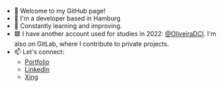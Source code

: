 - 👋  Welcome to my GitHub page!
- 🚀  I'm a developer based in Hamburg
- 🌱  Constantly learning and improving.  
- 🟩  I have another account used for studies in 2022: [@OliveiraDCI](https://github.com/OliveiraDCI). I'm also on GitLab, where I contribute to private projects.
- 📫  Let's connect:
  - [Portfolio](https://react-portfolio-alpha-six.vercel.app/)
  - [LinkedIn](https://www.linkedin.com/in/rafaelbenchimoldeoliveira)
  - [Xing](https://www.xing.com/profile/Rafael_BenchimoldeOliveira/cv)
